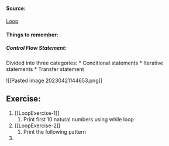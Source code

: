 #### Source:
[Loop](https://pynative.com/python-if-else-and-for-loop-exercise-with-solutions/)

#### Things to remember:

##### Control Flow Statement:
  Divided into three categories:
    * Conditional statements
    * Iterative statements
    * Transfer statement

![[Pasted image 20230421144653.png]]


## Exercise:

1. [[LoopExercise-1]]
	1. Print first 10 natural numbers using while loop
2. [[LoopExercise-2]]
	1. Print the following pattern
3. 
